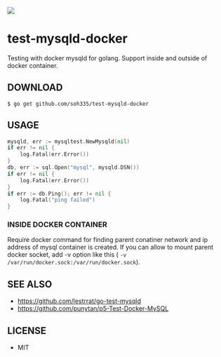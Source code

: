 ![](https://travis-ci.org/soh335/test-mysqld-docker.svg?branch=master)

# test-mysqld-docker

Testing with docker mysqld for golang. Support inside and outside of docker container.

## DOWNLOAD

```
$ go get github.com/soh335/test-mysqld-docker
```

## USAGE

```go
mysqld, err := mysqltest.NewMysqld(nil)
if err != nil {
    log.Fatal(err.Error())
}
db, err := sql.Open("mysql", mysqld.DSN())
if err != nil {
    log.Fatal(err.Error())
}
if err := db.Ping(); err != nil {
    log.Fatal("ping failed")
}
```
### INSIDE DOCKER CONTAINER

Require docker command for finding parent conatiner network and ip address of mysql container is created. If you can allow to mount parent docker socket, add -v option like this ( ```-v /var/run/docker.sock:/var/run/docker.sock```).

## SEE ALSO

* https://github.com/lestrrat/go-test-mysqld
* https://github.com/punytan/p5-Test-Docker-MySQL

## LICENSE

* MIT
